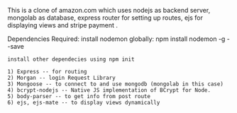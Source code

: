 This is a clone of amazon.com which uses nodejs as backend server, mongolab as database, express router for setting up routes,
ejs for displaying views and stripe payment .

Dependencies Required:
 install nodemon  globally: 
	npm install nodemon -g --save

	install other dependecies using npm init

	1) Express -- for routing
	2) Morgan -- login Request Library
	3) Mongoose -- to connect to and use mongodb (mongolab in this case)
	4) bcrypt-nodejs -- Native JS implementation of BCrypt for Node.
	5) body-parser -- to get info from post route
	6) ejs, ejs-mate -- to display views dynamically